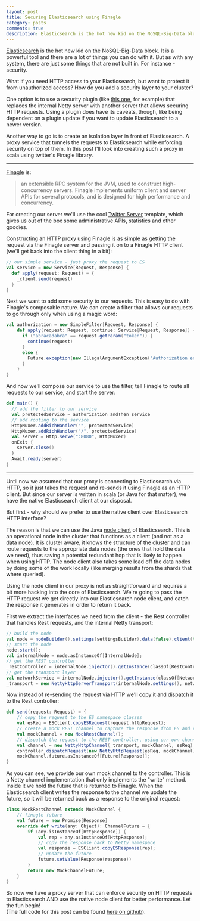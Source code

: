 ```yaml
---
layout: post
title: Securing Elasticsearch using Finagle
category: posts
comments: true
description: Elasticsearch is the hot new kid on the NoSQL-Big-Data block. It is a powerful tool and there are a lot of things you can do with it. But as with any system, there are just some things that are not built in. For instance - security. 
---
```


[Elasticsearch](http://www.elasticsearch.org/) is the hot new kid on the NoSQL-Big-Data block. It is a powerful tool and there are a lot of things you can do with it. But as with any system, there are just some things that are not built in. For instance - security. 

What if you need HTTP access to your Elasticsearch, but want to protect it from unauthorized access? How do you add a security layer to your cluster?

One option is to use a security plugin (like [this one](https://github.com/salyh/elasticsearch-security-plugin), for example) that replaces the internal Netty server with another server that allows securing HTTP requests.
Using a plugin does have its caveats, though, like being dependent on a plugin update if you want to update Elasticsearch to a newer version.

Another way to go is to create an isolation layer in front of Elasticsearch. A proxy service that tunnels the requests to Elasticsearch while enforcing security on top of them. In this post I'll look into creating such a proxy in scala using twitter's Finagle library.

---

[Finagle](http://twitter.github.io/finagle/) is: 
> an extensible RPC system for the JVM, used to construct high-concurrency servers. Finagle implements uniform client and server APIs for several protocols, and is designed for high performance and concurrency.

For creating our server we'll use the cool [Twitter Server](https://github.com/twitter/twitter-server) template, which gives us out of the box some administrative APIs, statistics and other goodies.
  
Constructing an HTTP proxy using Finagle is as simple as getting the request via the Finagle server and passing it on to a Finagle HTTP client (we'll get back into the client thing in a bit):

```scala
// our simple service - just proxy the request to ES
val service = new Service[Request, Response] {
  def apply(request: Request) = {
    _client.send(request)
  }
}
```   
Next we want to add some security to our requests. This is easy to do with Finagle's composable nature. We can create a filter that allows our requests to go through only when using a magic word:

```scala
val authorization = new SimpleFilter[Request, Response] {
	def apply(request: Request, continue: Service[Request, Response]) = {
	  if ("abracadabra" == request.getParam("token")) {
	    continue(request)
	  }
	  else {
	    Future.exception(new IllegalArgumentException("Authorization enabled, wrong token"))
	  }
	}
} 
```
And now we'll compose our service to use the filter, tell Finagle to route all requests to our service, and start the server:

```scala
def main() {
  // add the filter to our service
  val protectedService = authorization andThen service
  // add routing to the service
  HttpMuxer.addRichHandler("", protectedService)
  HttpMuxer.addRichHandler("/", protectedService)
  val server = Http.serve(":8080", HttpMuxer)
  onExit {
    server.close()
  }
  Await.ready(server)
}
```

---

Until now we assumed that our proxy is connecting to Elasticsearch via HTTP, so it just takes the request and re-sends it using Finagle as an HTTP client.
But since our server is written in scala (or Java for that matter), we have the native Elasticsearch client at our disposal.

But first - why should we prefer to use the native client over Elasticsearch HTTP interface?

The reason is that we can use the Java [node client](http://www.elasticsearch.org/guide/en/elasticsearch/client/java-api/current/client.html) of Elasticsearch. This is an operational node in the cluster that functions as a client (and not as a data node). It is cluster aware, it knows the structure of the cluster and can route requests to the appropriate data nodes (the ones that hold the data we need), thus saving a potential redundant hop that is likely to happen when using HTTP. The node client also takes some load off the data nodes by doing some of the work locally (like merging results from the shards that where queried).

Using the node client in our proxy is not as straightforward and requires a bit more hacking into the core of Elasticsearch. We're going to pass the HTTP request we get directly into our Elasticsearch node client, and catch the response it generates in order to return it back.

First we extract the interfaces we need from the client - the Rest controller that handles Rest requests, and the internal Netty transport:

```scala
// build the node
val node = nodeBuilder().settings(settingsBuilder).data(false).client(true).build;
// start the node
node.start();
val internalNode = node.asInstanceOf[InternalNode];
// get the REST controller
_restController = internalNode.injector().getInstance(classOf[RestController]);
// get the transport layer
val networkService = internalNode.injector().getInstance(classOf[NetworkService])
_transport = new NettyHttpServerTransport(internalNode.settings(), networkService);
```

Now instead of re-sending the request via HTTP we'll copy it and dispatch it to the Rest controller: 

```scala
def send(request: Request) = {
	// copy the request to the ES namespace classes
	val esReq = ESClient.copyESRequest(request.httpRequest);
	// create a mock REST channel to capture the response from ES and return it
	val mockChannel = new MockRestChannel();
	// dispatch the request to the REST controller, using our own channel to receive the response
	val channel = new NettyHttpChannel(_transport, mockChannel, esReq)
	controller.dispatchRequest(new NettyHttpRequest(esReq, mockChannel), channel)
	mockChannel.future.asInstanceOf[Future[Response]];
}
```
As you can see, we provide our own mock channel to the controller. This is a Netty channel implementation that only implements the "write" method. Inside it we hold the future that is returned to Finagle. When the Elasticsearch client writes the response to the channel we update the future, so it will be returned back as a response to the original request:

```scala
class MockRestChannel extends MockChannel {
    // finagle future
	val future = new Promise[Response]
	override def write(any: Object): ChannelFuture = {
		if (any.isInstanceOf[HttpResponse]) {
			val rep = any.asInstanceOf[HttpResponse];
			// copy the response back to Netty namespace
			val response = ESClient.copyESResponse(rep);
			// update the future
			future.setValue(Response(response))
		}
		return new MockChannelFuture;
	}
}
```

So now we have a proxy server that can enforce security on HTTP requests to Elasticsearch AND use the native node client for better performance. Let the fun begin!   
(The full code for this post can be found [here on github](https://github.com/rore/finagle-es-proxy)). 